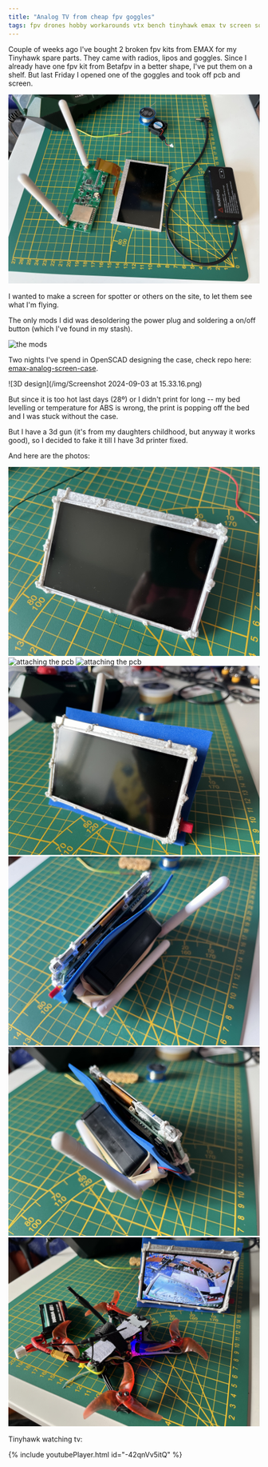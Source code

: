 ```yaml
---
title: "Analog TV from cheap fpv goggles"
tags: fpv drones hobby workarounds vtx bench tinyhawk emax tv screen soldering 3d-printing 3d-gun 3d cyberpunk punk abs
---
```


Couple of weeks ago I've bought 2 broken fpv kits from EMAX for my Tinyhawk spare parts. They came with radios, lipos and goggles. Since
I already have one fpv kit from Betafpv in a better shape, I've put them on a shelf. But last Friday I opened one of the goggles and
took off pcb and screen.

![the parts](/img/IMG_7980.jpg)

I wanted to make a screen for spotter or others on the site, to let them see what I'm flying.

The only mods I did was desoldering the power plug and soldering a on/off button (which I've found in my stash).

![the mods](/img/IMG_7981.jpg)

Two nights I've spend in OpenSCAD designing the case, check repo here: [emax-analog-screen-case](https://github.com/aleksandr-vin/emax-analog-screen-case).

![3D design](/img/Screenshot 2024-09-03 at 15.33.16.png)

But since it is too hot last days (28º) or I didn't print for long -- my bed levelling or temperature for ABS is wrong, the print is popping
off the bed and I was stuck without the case.

But I have a 3d gun (it's from my daughters childhood, but anyway it works good), so I decided to fake it till I have 3d printer fixed.

And here are the photos:

![hand-printing the case](/img/IMG_8002.jpg)
![attaching the pcb](/img/IMG_8003.jpg)
![attaching the pcb](/img/IMG_8004.jpg)
![nice little cyberpunk screen](/img/IMG_8005.jpg)
![nice little cyberpunk screen, view from side](/img/IMG_8006.jpg)
![nice little cyberpunk screen, view from another side](/img/IMG_8007.jpg)
![tinyhawk watching tv](/img/IMG_8009.jpg)

Tinyhawk watching tv:

{% include youtubePlayer.html id="-42qnVv5itQ" %}
